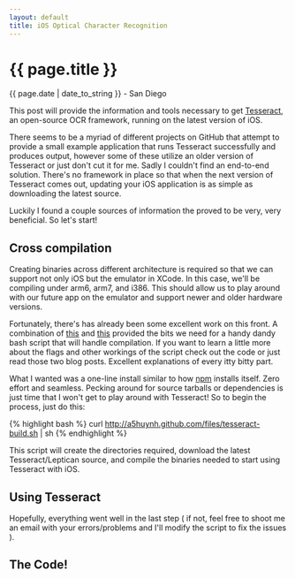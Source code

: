 ```yaml
---
layout: default
title: iOS Optical Character Recognition
---
```


{{ page.title }}
================
<p class='meta'>{{ page.date | date_to_string }} - San Diego</p>

This post will provide the information and tools necessary to get [Tesseract](http://code.google.com/p/tesseract-ocr/), an open-source OCR framework, running on the latest version of iOS.

There seems to be a myriad of different projects on GitHub that attempt to provide a small example application that runs Tesseract successfully and produces output, however some of these utilize an older version of Tesseract or just don't cut it for me. Sadly I couldn't find an end-to-end solution. There's no framework in place so that when the next version of Tesseract comes out, updating your iOS application is as simple as downloading the latest source.

Luckily I found a couple sources of information the proved to be very, very beneficial. So let's start!

## Cross compilation ##
Creating binaries across different architecture is required so that we can support not only iOS but the emulator in XCode. In this case, we'll be compiling under arm6, arm7, and i386. This should allow us to play around with our future app on the emulator and support newer and older hardware versions.

Fortunately, there's has already been some excellent work on this front. A combination of [this](http://tinsuke.wordpress.com/2011/11/01/how-to-compile-and-use-tesseract-3-01-on-ios-sdk-5/) and [this](http://tinsuke.wordpress.com/2011/02/17/how-to-cross-compiling-libraries-for-ios-armv6armv7i386/) provided the bits we need for a handy dandy bash script that will handle compilation. If you want to learn a little more about the flags and other workings of the script check out the code or just read those two blog posts. Excellent explanations of every itty bitty part.

What I wanted was a one-line install similar to how [npm](http://npmjs.org/) installs itself. Zero effort and seamless. Pecking around for source tarballs or dependencies is just time that I won't get to play around with Tesseract! So to begin the process, just do this:

{% highlight bash %}
curl http://a5huynh.github.com/files/tesseract-build.sh | sh
{% endhighlight %}

This script will create the directories required, download the latest Tesseract/Leptican source, and compile the binaries needed to start using Tesseract with iOS.

## Using Tesseract ##

Hopefully, everything went well in the last step ( if not, feel free to shoot me an email with your errors/problems and I'll modify the script to fix the issues ).

## The Code! ##